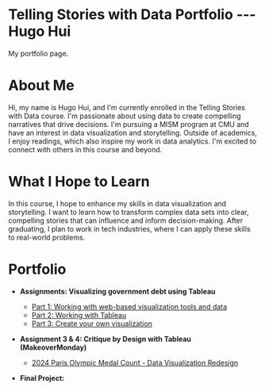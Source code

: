# Telling Stories with Data Portfolio --- Hugo Hui
My portfolio page.

# About Me
Hi, my name is Hugo Hui, and I'm currently enrolled in the Telling Stories with Data course. I'm passionate about using data to create compelling narratives that drive decisions. I'm pursuing a MISM program at CMU and have an interest in data visualization and storytelling. Outside of academics, I enjoy readings, which also inspire my work in data analytics. I'm excited to connect with others in this course and beyond.

# What I Hope to Learn
In this course, I hope to enhance my skills in data visualization and storytelling. I want to learn how to transform complex data sets into clear, compelling stories that can influence and inform decision-making. After graduating, I plan to work in tech industries, where I can apply these skills to real-world problems.

# Portfolio
- **Assignments: Visualizing government debt using Tableau**
  - [Part 1: Working with web-based visualization tools and data](dataviz1.md)
  - [Part 2: Working with Tableau](dataviz2.md)
  - [Part 3: Create your own visualization](dataviz3.md)
- **Assignment 3 & 4: Critique by Design with Tableau (MakeoverMonday)**
  - [2024 Paris Olympic Medal Count - Data Visualization Redesign](Assignment3&4.md)

- **Final Project:**

